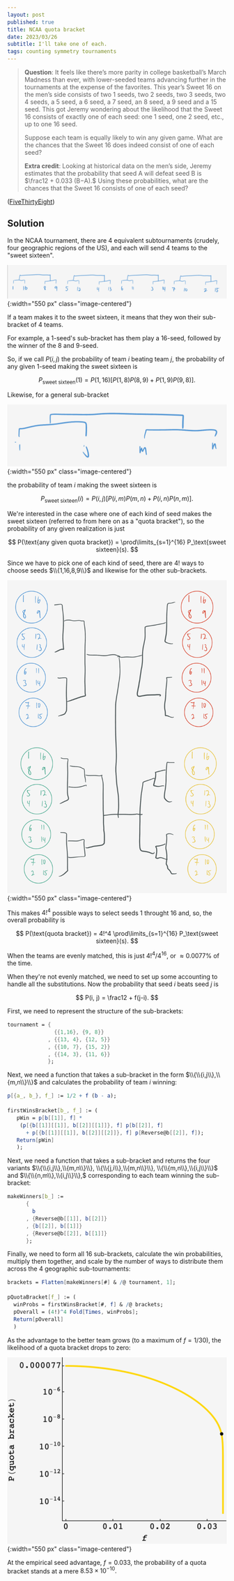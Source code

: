 ```yaml
---
layout: post
published: true
title: NCAA quota bracket
date: 2023/03/26
subtitle: I'll take one of each.
tags: counting symmetry tournaments
---
```


>**Question**: It feels like there’s more parity in college basketball’s March Madness than ever, with lower-seeded teams advancing further in the tournaments at the expense of the favorites. This year’s Sweet $16$ on the men’s side consists of two $1$ seeds, two $2$ seeds, two $3$ seeds, two $4$ seeds, a $5$ seed, a $6$ seed, a $7$ seed, an $8$ seed, a $9$ seed and a $15$ seed. This got Jeremy wondering about the likelihood that the Sweet 16 consists of exactly one of each seed: one $1$ seed, one $2$ seed, etc., up to one $16$ seed.
>
>Suppose each team is equally likely to win any given game. What are the chances that the Sweet $16$ does indeed consist of one of each seed?
>
>**Extra credit**: Looking at historical data on the men’s side, Jeremy estimates that the probability that seed A will defeat seed B is $\frac12 + 0.033 (B−A).$ Using these probabilities, what are the chances that the Sweet $16$ consists of one of each seed?

<!--more-->

([FiveThirtyEight](https://fivethirtyeight.com/features/the-riddler-meets-jeopardy/))

## Solution

In the NCAA tournament, there are $4$ equivalent subtournaments (crudely, four geographic regions of the US), and each will send $4$ teams to the "sweet sixteen".

![](/img/2023-03-26-regional-tournament.png){:width="550 px" class="image-centered"}

If a team makes it to the sweet sixteen, it means that they won their sub-bracket of $4$ teams.

For example, a $1$-seed's sub-bracket has them play a $16$-seed, followed by the winner of the $8$ and $9$-seed.

So, if we call $P(i,j)$ the probability of team $i$ beating team $j,$ the probability of any given $1$-seed making the sweet sixteen is 

$$ P_\text{sweet sixteen}(1) = P(1,16)\left[P(1,8)P(8,9) + P(1,9)P(9,8)\right]. $$

Likewise, for a general sub-bracket

![](/img/2023-03-26-sub-bracket.png){:width="550 px" class="image-centered"}

the probability of team $i$ making the sweet sixteen is

$$ P_\text{sweet sixteen}(i) = P(i,j)\left[P(i,m)P(m,n) + P(i,n)P(n,m)\right]. $$

We're interested in the case where one of each kind of seed makes the sweet sixteen (referred to from here on as a "quota bracket"), so the probability of any given realization is just

$$ P(\text{any given quota bracket}) = \prod\limits_{s=1}^{16} P_\text{sweet sixteen}(s). $$

Since we have to pick one of each kind of seed, there are $4!$ ways to choose seeds $\\{1,16,8,9\\}$ and likewise for the other sub-brackets. 

![](/img/2023-03-26-tournament.jpg){:width="550 px" class="image-centered"}

This makes $4!^4$ possible ways to select seeds $1$ throught $16$ and, so, the overall probability is

$$ P(\text{quota bracket}) = 4!^4 \prod\limits_{s=1}^{16} P_\text{sweet sixteen}(s). $$

When the teams are evenly matched, this is just $4!^4/4^{16},$ or $\approx 0.0077\%$ of the time. 

When they're not evenly matched, we need to set up some accounting to handle all the substitutions. Now the probability that seed $i$ beats seed $j$ is 

$$ P(i, j) = \frac12 + f(j-i). $$

First, we need to represent the structure of the sub-brackets:

<!-- {% raw %} -->
```mathematica
tournament = {
               {{1,16}, {9, 8}}
             , {{13, 4}, {12, 5}}
             , {{10, 7}, {15, 2}}
             , {{14, 3}, {11, 6}}
             };
```
<!-- {% endraw %} -->

Next, we need a function that takes a sub-bracket in the form $\\{\\{i,j\\},\\{m,n\\}\\}$ and calculates the probability of team $i$ winning:

```mathematica
p[{a_, b_}, f_] := 1/2 + f (b - a);

firstWinsBracket[b_, f_] := (
   pWin = p[b[[1]], f] *
    (p[{b[[1]][[1]], b[[2]][[1]]}, f] p[b[[2]], f]
      + p[{b[[1]][[1]], b[[2]][[2]]}, f] p[Reverse@b[[2]], f]);
   Return[pWin]
   );
```

Next, we need a function that takes a sub-bracket and returns the four variants $\\{\\{i,j\\},\\{m,n\\}\\}, \\{\\{j,i\\},\\{m,n\\}\\}, \\{\\{m,n\\},\\{i,j\\}\\}$ and $\\{\\{n,m\\},\\{i,j\\}\\},$ corresponding to each team winning the sub-bracket:

```mathematica
makeWinners[b_] := 
      { 
        b
      , {Reverse@b[[1]], b[[2]]}
      , {b[[2]], b[[1]]}
      , {Reverse@b[[2]], b[[1]]}
      };
```

Finally, we need to form all $16$ sub-brackets, calculate the win probabilities, multiply them together, and scale by the number of ways to distribute them across the $4$ geographic sub-tournaments:

```mathematica
brackets = Flatten[makeWinners[#] & /@ tournament, 1];

pQuotaBracket[f_] := (
  winProbs = firstWinsBracket[#, f] & /@ brackets;
  pOverall = (4!)^4 Fold[Times, winProbs];
  Return[pOverall]
  )
```

As the advantage to the better team grows (to a maximum of $f = 1/30$), the likelihood of a quota bracket drops to zero: 

![](/img/2023-03-26-tournament-prob-f.png){:width="550 px" class="image-centered"}

At the empirical seed advantage, $f = 0.033,$ the probability of a quota bracket stands at a mere $8.53\times10^{-10}.$

<br>

